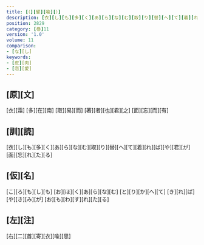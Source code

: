 ```yaml
---
title: [（][譬][喩][）]
description: [衣][し][も][多][く][あ][ら][な][む][取][り][替][へ][て][着][れ][ば][や][君][が][面][忘][れ][た][る]
position: 2829
category: [巻]11
version: '1.0'
volume: 11
comparison:
- [な][し]
keywords:
- [皮][肉]
- [恋][愛]
---
```


## [原][文]

[衣][霜] [多][在][南] [取][易][而] [著][者][也][君][之] [面][忘][而][有]

## [訓][読]

[衣][し][も][多][く][あ][ら][な][む][取][り][替][へ][て][着][れ][ば][や][君][が][面][忘][れ][た][る]

## [仮][名]

[こ][ろ][も][し][も] [お][ほ][く][あ][ら][な][む] [と][り][か][へ][て] [き][れ][ば][や][き][み][が] [お][も][わ][す][れ][た][る]

## [左][注]

[右][二][首][寄][衣][喩][思]
